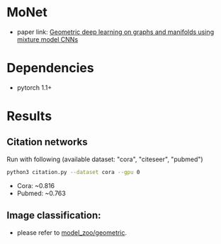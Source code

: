 MoNet
=====

- paper link: [Geometric deep learning on graphs and manifolds using mixture model CNNs](https://arxiv.org/pdf/1611.08402.pdf)

Dependencies
============

- pytorch 1.1+

Results
=======

## Citation networks
Run with following (available dataset: "cora", "citeseer", "pubmed")
```bash
python3 citation.py --dataset cora --gpu 0
```

- Cora: ~0.816
- Pubmed: ~0.763

## Image classification:
- please refer to [model_zoo/geometric](../model_zoo/geometric).